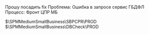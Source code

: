 Прошу посадить fix
Проблема: Ошибка в запросе сервис ГБДФЛ
Процесс: Фронт ЦПР МБ

$\SPMMediumSmallBusiness\SBPCPR\PROD
$\SPMMediumSmallBusiness\DBCheck\PROD
